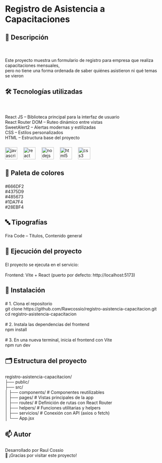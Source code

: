 <h1 align="left">Registro de Asistencia a Capacitaciones</h1>

###

<h2 align="left">📌 Descripción</h2>

###

<br clear="both">

<p align="left">Este proyecto muestra un formulario de registro para empresa que realiza capacitaciones mensuales,<br>pero no tiene una forma ordenada de saber quiénes asistieron ni qué temas se vieron</p>

###

<h2 align="left">🛠️ Tecnologías utilizadas</h2>

###

<br clear="both">

<p align="left">React JS – Biblioteca principal para la interfaz de usuario<br>React Router DOM – Ruteo dinámico entre vistas<br>SweetAlert2 – Alertas modernas y estilizadas<br>CSS – Estilos personalizados<br>HTML – Estructura base del proyecto</p>

###

<div align="left">
  <img src="https://cdn.jsdelivr.net/gh/devicons/devicon/icons/javascript/javascript-original.svg" height="40" alt="javascript logo"  />
  <img width="12" />
  <img src="https://cdn.jsdelivr.net/gh/devicons/devicon/icons/react/react-original.svg" height="40" alt="react logo"  />
  <img width="12" />
  <img src="https://cdn.jsdelivr.net/gh/devicons/devicon/icons/nodejs/nodejs-original.svg" height="40" alt="nodejs logo"  />
  <img width="12" />
  <img src="https://cdn.jsdelivr.net/gh/devicons/devicon/icons/html5/html5-original.svg" height="40" alt="html5 logo"  />
  <img width="12" />
  <img src="https://cdn.jsdelivr.net/gh/devicons/devicon/icons/css3/css3-original.svg" height="40" alt="css3 logo"  />
</div>

###

<h2 align="left">🎨 Paleta de colores</h2>

###

<p align="left">#666DF2<br>#4375D9<br>#485673<br>#1DA7F4<br>#28EBF4</p>

###

<h2 align="left">🔤 Tipografías</h2>

###

<p align="left">Fira Code – Títulos, Contenido general</p>

###

<h2 align="left">🚀 Ejecución del proyecto</h2>

###

<p align="left">El proyecto se ejecuta en el servicio:<br><br>Frontend: Vite + React (puerto por defecto: http://localhost:5173)</p>

###

<h2 align="left">💾 Instalación</h2>

###

<p align="left"># 1. Clona el repositorio<br>git clone https://github.com/Rawcossio/registro-asistencia-capacitacion.git<br>cd registro-asistencia-capacitacion<br><br># 2. Instala las dependencias del frontend<br>npm install<br><br># 3. En una nueva terminal, inicia el frontend con Vite<br>npm run dev</p>

###

<h2 align="left">🗂️ Estructura del proyecto</h2>

###

<p align="left">registro-asistencia-capacitacion/<br>├── public/<br>├── src/<br>│   ├── components/      # Componentes reutilizables<br>│   ├── pages/           # Vistas principales de la app<br>│   ├── routes/          # Definición de rutas con React Router<br>│   ├── helpers/         # Funciones utilitarias y helpers<br>│   ├── servicios/       # Conexión con API (axios o fetch)<br>│   └── App.jsx</p>

###

<h2 align="left">📫 Autor</h2>

###

<p align="left">Desarrollado por Raul Cossio<br>🚀 ¡Gracias por visitar este proyecto!</p>

###
